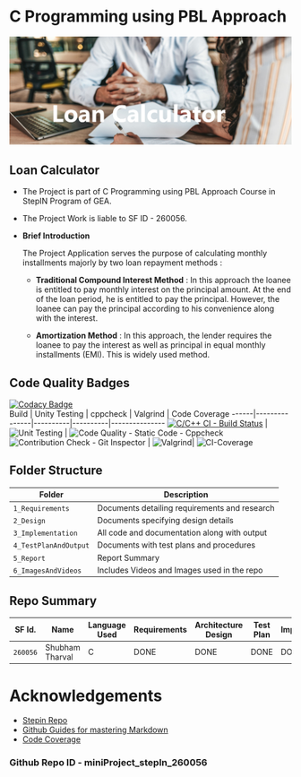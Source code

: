 # C Programming using PBL Approach
![loanCalculator](https://github.com/sstharval/miniProject_stepIn_260056/blob/a744a67c7b99b773ef13073cafb7729fc5e136eb/6_ImagesAndVideos/edit1_Banner.png)

## **Loan Calculator**

-   The Project is part of C Programming using PBL Approach Course in StepIN Program of GEA.

-   The Project Work is liable to SF ID - 260056.

-   **Brief Introduction** 
    
    The Project Application serves the purpose of calculating monthly installments majorly by two loan repayment methods :

    -   **Traditional Compound Interest Method**    :   In this approach the loanee is entitled to pay monthly interest on the principal amount. At the end of the loan period, he is entitled to pay the principal. However, the loanee can pay the principal according to his convenience along with the interest.

    -   **Amortization Method** :   In this approach, the lender requires the loanee to pay the interest as well as principal in equal monthly installments (EMI). This is widely used method.

## Code Quality Badges
[![Codacy Badge](https://app.codacy.com/project/badge/Grade/9b236e391dcf450898fc9494f981bb54)](https://www.codacy.com/gh/sstharval/miniProject_stepIn_260056/dashboard?utm_source=github.com&amp;utm_medium=referral&amp;utm_content=sstharval/miniProject_stepIn_260056&amp;utm_campaign=Badge_Grade)  
Build | Unity Testing | cppcheck | Valgrind | Code Coverage
------|---------------|----------|----------|---------------
[![C/C++ CI - Build Status](https://github.com/sstharval/miniProject_stepIn_260056/actions/workflows/C-build.yml/badge.svg)](https://github.com/sstharval/miniProject_stepIn_260056/actions/workflows/C-build.yml) | ![Unit Testing](https://github.com/sstharval/miniProject_stepIn_260056/actions/workflows/unitTest.yml/badge.svg) | ![Code Quality - Static Code - Cppcheck](https://github.com/sstharval/miniProject_stepIn_260056/actions/workflows/cppcheck.yml/badge.svg) ![Contribution Check - Git Inspector](https://github.com/sstharval/miniProject_stepIn_260056/actions/workflows/gitinspector.yml/badge.svg) | ![Valgrind](https://github.com/sstharval/miniProject_stepIn_260056/actions/workflows/ValgrindTest.yml/badge.svg)| ![CI-Coverage](https://github.com/sstharval/miniProject_stepIn_260056/actions/workflows/CoverageCI.yml/badge.svg)

## Folder Structure
Folder             | Description
-------------------| -------------------------------------------------
`1_Requirements`   | Documents detailing requirements and research
`2_Design`         | Documents specifying design details
`3_Implementation` | All code and documentation along with output
`4_TestPlanAndOutput`| Documents with test plans and procedures
`5_Report`         | Report Summary 
`6_ImagesAndVideos`         | Includes Videos and Images used in the repo
## Repo Summary

SF Id.    |      Name        |  Language Used   | Requirements | Architecture Design |   Test Plan    | Implementation | Report  
----------|------------------|------------------|--------------|---------------------|----------------|----------------|--------
`260056`  | Shubham Tharval  | C | DONE | DONE | DONE | DONE | DONE


# Acknowledgements
-   [Stepin Repo](https://github.com/stepin654321/MiniProject_Template.git)
-   [Github Guides for mastering Markdown](https://guides.github.com/features/mastering-markdown/)
-   [Code Coverage](https://github.com/gcovr/gcovr)

### Github Repo ID - miniProject_stepIn_260056

